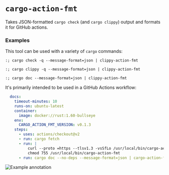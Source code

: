 # `cargo-action-fmt`

Takes JSON-formatted `cargo check` (and `cargo clippy`) output and formats it for GitHub actions.

### Examples

This tool can be used with a variety of `cargo` commands:

```shell
:; cargo check -q --message-format=json | clippy-action-fmt
```

```shell
:; cargo clippy -q --message-format=json | clippy-action-fmt
```

```shell
:; cargo doc --message-format=json | clippy-action-fmt
```

It's primarily intended to be used in a GitHub Actions workflow:

```yaml
  docs:
    timeout-minutes: 10
    runs-on: ubuntu-latest
    container:
      image: docker://rust:1.60-bullseye
    env:
      CARGO_ACTION_FMT_VERSION: v0.1.3
    steps:
      - uses: actions/checkout@v2
      - run: cargo fetch
      - run: |
          curl --proto =https --tlsv1.3 -vsSfLo /usr/local/bin/cargo-action-fmt "https://github.com/olix0r/cargo-action-fmt/releases/download/release%2F${CARGO_ACTION_FMT_VERSION}/cargo-action-fmt-x86_64-unknown-linux-gnu"
          chmod 755 /usr/local/bin/cargo-action-fmt
      - run: cargo doc --no-deps --message-format=json | cargo-action-fmt
```

![Example annotation](https://user-images.githubusercontent.com/240738/153767390-66f859d4-da3f-4e1e-846b-02605e8be628.png)
